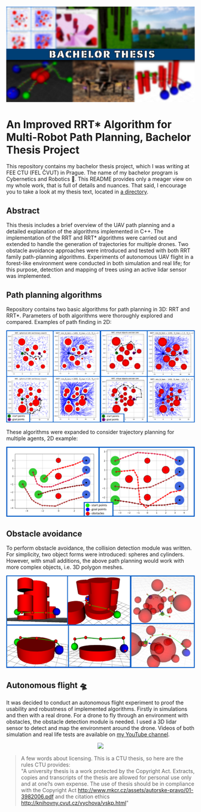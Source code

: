 <p align="center">
<img src="README/title_full.jpg" />
</p>

# An Improved RRT* Algorithm for Multi-Robot Path Planning, Bachelor Thesis Project

This repository contains my bachelor thesis project, which I was writing at FEE CTU (FEL ČVUT) in Prague.
The name of my bachelor program is Cybernetics and Robotics :mechanical_arm:. This README provides only a meager view on my whole work,
that is full of details and nuances. That said, I encourage you to take a look at my thesis text, 
located in [a directory](https://github.com/poludmik/Path-planning-for-multiple-UAVs/tree/master/LaTeX_text).

## Abstract

This thesis includes a brief overview of the UAV path planning and a detailed explanation of the algorithms 
implemented in C++. The implementation of the RRT and RRT* algorithms were carried out and extended to handle 
the generation of trajectories for multiple drones. Two obstacle avoidance approaches were introduced and tested 
with both RRT family path-planning algorithms. Experiments of autonomous UAV flight in a forest-like environment 
were conducted in both simulation and real life; for this purpose, detection and mapping of trees using an active 
lidar sensor was implemented.

## Path planning algorithms

Repository contains two basic algorithms for path planning in 3D: RRT and RRT*. Parameters of both algorithms were
thoroughly explored and compared. Examples of path finding in 2D:

<p align="center">
<img src="README/rrt_combined.png" />
</p>

These algorithms were expanded to consider trajectory planning for multiple agents, 2D example:

<p align="center">
<img src="README/twoMultiple_legend.png" />
</p>

## Obstacle avoidance

To perform obstacle avoidance, the collision detection module was written. For simplicity, two object forms were introduced:
spheres and cylinders. However, with small additions, the above path planning would work with more complex objects, 
i.e. 3D polygon meshes.

<p align="center">
<img src="README/avoidance.png" />
</p>

## Autonomous flight :flying_saucer:

It was decided to conduct an autonomous flight experiment to proof the usability and robustness of implemented algorithms.
Firstly in simulations and then with a real drone. For a drone to fly through an environment with obstacles, the obstacle
detection module is needed. I used a 3D lidar sensor to detect and map the environment around the drone.
Videos of both simulation and real life tests are available on 
[my YouTube channel](https://www.youtube.com/channel/UCl_x6sfatAq_x5uvAaIRJug/featured).

<p align="center">
  <img src="README/come_together_experiment.gif" />
</p>



> A few words about licensing. This is a CTU thesis, so here are the rules CTU provides:\
> "A university thesis is a work protected by the Copyright Act. Extracts, copies and transcripts of the thesis 
> are allowed for personal use only and at one?s own expense. The use of thesis should be in compliance with 
> the Copyright Act http://www.mkcr.cz/assets/autorske-pravo/01-3982006.pdf and the citation ethics 
> http://knihovny.cvut.cz/vychova/vskp.html"


